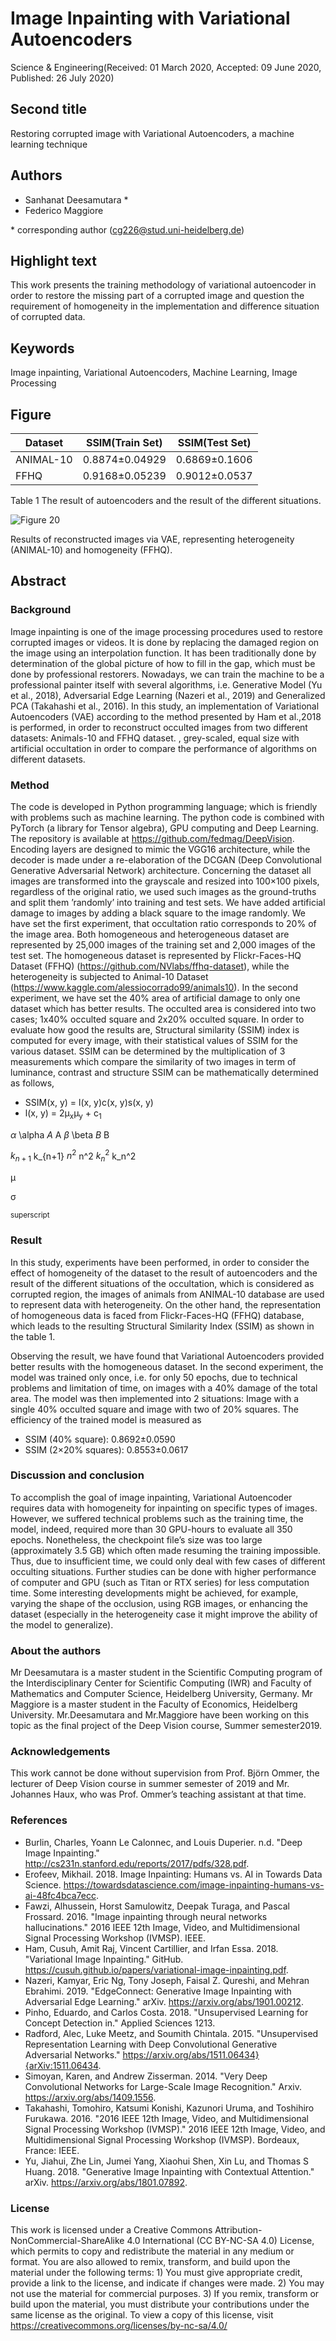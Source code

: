 # Image Inpainting with Variational Autoencoders

Science & Engineering(Received: 01 March 2020, Accepted: 09 June 2020, Published: 26 July 2020)

## Second title

Restoring corrupted image with Variational Autoencoders, a machine learning technique

## Authors

- Sanhanat Deesamutara \*
- Federico Maggiore

\* corresponding author (cg226@stud.uni-heidelberg.de)

## Highlight text

This work presents the training methodology of variational autoencoder in order to restore the missing part of a corrupted image and question the requirement of homogeneity in the implementation and difference situation of corrupted data.

## Keywords

Image inpainting, Variational Autoencoders, Machine Learning, Image Processing

## Figure

| Dataset | SSIM(Train Set) | SSIM(Test Set) |
| --- | --- | --- |
| ANIMAL-10 | 0.8874±0.04929 | 0.6869±0.1606 |
| FFHQ | 0.9168±0.05239 | 0.9012±0.0537 |

Table 1 The result of autoencoders and the result of the different situations.

![Figure 20](../figures/20_figure.jpg)

Results of reconstructed images via VAE, representing heterogeneity (ANIMAL-10) 
and homogeneity (FFHQ).

## Abstract

### Background 

Image inpainting is one of the image processing procedures used to restore corrupted images or videos. It is done by replacing the damaged region on the image using an interpolation function. It has been traditionally done by determination of the global picture of how to fill in the gap, which must be done by professional restorers. Nowadays, we can train the machine to be a professional painter itself with several algorithms, i.e. Generative Model (Yu et al., 2018), Adversarial Edge Learning (Nazeri et al., 2019) and Generalized PCA (Takahashi et al., 2016). In this study, an implementation of Variational Autoencoders (VAE) according to  the method presented by Ham et al.,2018 is performed,  in order to reconstruct occulted images from two different datasets: Animals-10 and FFHQ dataset. , grey-scaled, equal size with artificial occultation in order to compare the performance of algorithms on different datasets.

### Method

The code is developed in Python programming language; which is friendly with problems such as machine learning. The python code is combined with PyTorch (a library for Tensor algebra), GPU computing and Deep Learning. The repository is available at https://github.com/fedmag/DeepVision. Encoding layers are designed to mimic the VGG16 architecture, while the decoder is made under a re-elaboration of the DCGAN (Deep Convolutional Generative Adversarial Network) architecture. Concerning the dataset all images are transformed into the grayscale and resized into 100×100 pixels, regardless of the original ratio, we used such images as the ground-truths and split them ’randomly’ into training and test sets. We have added artificial damage to images by adding a black square to the image randomly.  We have set the first experiment, that occultation ratio corresponds to 20% of the image area. Both homogeneous and heterogeneous dataset are represented by 25,000 images of the training set and 2,000 images of the test set.  The homogeneous dataset is represented by Flickr-Faces-HQ Dataset (FFHQ) (https://github.com/NVlabs/ffhq-dataset), while the heterogeneity is subjected to Animal-10 Dataset (https://www.kaggle.com/alessiocorrado99/animals10). In the second experiment, we have set the 40% area of artificial damage to only one dataset which has better results. The occulted area is considered into two cases; 1x40% occulted square and 2x20% occulted square. In order to evaluate how good the results are, Structural similarity (SSIM) index is computed for every image, with their statistical values of SSIM for the various dataset. SSIM can be determined by the multiplication of 3 measurements which compare the similarity of two images in term of luminance, contrast and structure SSIM can be mathematically determined as follows,

- SSIM(x, y) = l(x, y)c(x, y)s(x, y)
- l(x, y) = 2μ<sub>x</sub>μ<sub>y</sub> + c<sub>1</sub>

$\alpha$
\alpha
$A$
A
$\beta$
\beta
$B$
B

$k_{n+1}$
k_{n+1}
$n^2$
n^2
$k_n^2$
k_n^2

μ

σ

<sup>superscript</sup>

### Result 

In this study, experiments have been performed, in order to consider the effect of homogeneity of the dataset to the result of autoencoders and the result of the different situations of the occultation, which is considered as corrupted region, the images of animals from ANIMAL-10 database are used to represent data with heterogeneity.  On the other hand, the representation of homogeneous data is faced from Flickr-Faces-HQ (FFHQ) database, which leads to the resulting Structural Similarity Index (SSIM) as shown in the table 1.

Observing the result, we have found that Variational Autoencoders provided better results with the homogeneous dataset. In the second experiment, the model was trained only once, i.e. for only 50 epochs, due to technical problems and limitation of time, on images with a 40% damage of the total area.  The model was then implemented into 2 situations: Image with a single 40% occulted square and image with two of 20% squares. The efficiency of the trained model is measured as 

- SSIM (40% square):  0.8692±0.0590
- SSIM (2×20% squares):  0.8553±0.0617

### Discussion and conclusion

To accomplish the goal of image inpainting, Variational Autoencoder requires data with homogeneity for inpainting on specific types of images.  However, we suffered technical problems such as the training time, the model, indeed, required more than 30 GPU-hours to evaluate all 350 epochs.  Nonetheless, the checkpoint file’s size was too large (approximately 3.5 GB) which often made resuming the training impossible. Thus, due to insufficient time, we could only deal with few cases of different occulting situations.  Further studies can be done with higher performance of computer and GPU (such as Titan or RTX series) for less computation time.  Some interesting developments might be achieved, for example, varying the shape of the occlusion, using RGB images, or enhancing the dataset (especially in the heterogeneity case it might improve the ability of the model to generalize). 

### About the authors

Mr Deesamutara is a master student in the Scientific Computing program of the Interdisciplinary Center for Scientific Computing (IWR) and Faculty of Mathematics and Computer Science, Heidelberg University, Germany. Mr Maggiore is a master student in the Faculty of Economics, Heidelberg University. Mr.Deesamutara and Mr.Maggiore have been working on this topic as the final project of the Deep Vision course, Summer semester2019.

### Acknowledgements

This work cannot be done without supervision from Prof. Björn Ommer, the lecturer of Deep Vision course in summer semester of 2019 and Mr. Johannes Haux, who was Prof. Ommer’s teaching assistant at that time.

### References

- Burlin, Charles, Yoann Le Calonnec, and Louis Duperier. n.d. "Deep Image Inpainting." http://cs231n.stanford.edu/reports/2017/pdfs/328.pdf.
- Erofeev, Mikhail. 2018. Image Inpainting: Humans vs. AI in Towards Data Science. https://towardsdatascience.com/image-inpainting-humans-vs-ai-48fc4bca7ecc.
- Fawzi, Alhussein, Horst Samulowitz, Deepak Turaga, and Pascal Frossard. 2016. "Image inpainting through neural networks hallucinations." 2016 IEEE 12th Image, Video, and Multidimensional Signal Processing Workshop (IVMSP). IEEE.
- Ham, Cusuh, Amit Raj, Vincent Cartillier, and Irfan Essa. 2018. "Variational Image Inpainting." GitHub. https://cusuh.github.io/papers/variational-image-inpainting.pdf.
- Nazeri, Kamyar, Eric Ng, Tony Joseph, Faisal Z. Qureshi, and Mehran Ebrahimi. 2019. "EdgeConnect: Generative Image Inpainting with Adversarial Edge Learning." arXiv. https://arxiv.org/abs/1901.00212.
- Pinho, Eduardo, and Carlos Costa. 2018. "Unsupervised Learning for Concept Detection in." Applied Sciences 1213.
- Radford, Alec, Luke Meetz, and Soumith Chintala. 2015. "Unsupervised Representation Learning with Deep Convolutional Generative Adversarial Networks." https://arxiv.org/abs/1511.06434}{arXiv:1511.06434.
- Simoyan, Karen, and Andrew Zisserman. 2014. "Very Deep Convolutional Networks for Large-Scale Image Recognition." Arxiv. https://arxiv.org/abs/1409.1556.
- Takahashi, Tomohiro, Katsumi Konishi, Kazunori Uruma, and Toshihiro Furukawa. 2016. "2016 IEEE 12th Image, Video, and Multidimensional Signal Processing Workshop (IVMSP)." 2016 IEEE 12th Image, Video, and Multidimensional Signal Processing Workshop (IVMSP). Bordeaux, France: IEEE.
- Yu, Jiahui, Zhe Lin, Jumei Yang, Xiaohui Shen, Xin Lu, and Thomas S Huang. 2018. "Generative Image Inpainting with Contextual Attention." arXiv. https://arxiv.org/abs/1801.07892.

### License

This work is licensed under a Creative Commons Attribution-NonCommercial-ShareAlike 4.0 International (CC BY-NC-SA 4.0) License, which permits to copy and redistribute the material in any medium or format. You are also allowed to remix, transform, and build upon the material under the following terms: 1) You must give appropriate credit, provide a link to the license, and indicate if changes were made. 2) You may not use the material for commercial purposes. 3) If you remix, transform or build upon the material, you must distribute your contributions under the same license as the original. To view a copy of this license, visit https://creativecommons.org/licenses/by-nc-sa/4.0/